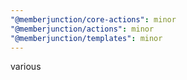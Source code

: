 ```yaml
---
"@memberjunction/core-actions": minor
"@memberjunction/actions": minor
"@memberjunction/templates": minor
---
```


various
